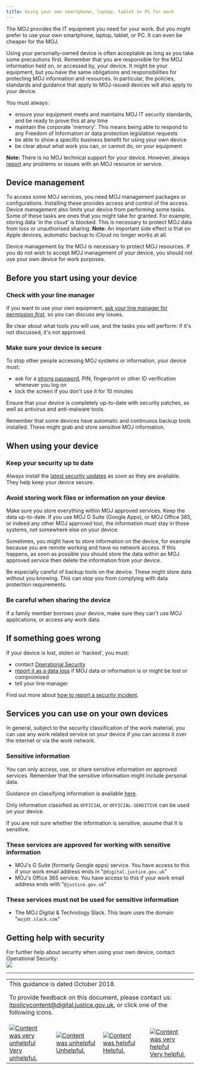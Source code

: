 ```yaml
---
title: Using your own smartphone, laptop, tablet or PC for work
---
```


The MOJ provides the IT equipment you need for your work. But you might prefer to use your own smartphone, laptop, tablet, or PC. It can even be cheaper for the MOJ.

Using your personally-owned device is often acceptable as long as you take some precautions first. Remember that you are responsible for the MOJ information held on, or accessed by, your device. It might be your equipment, but you have the same obligations and responsibilities for protecting MOJ information and resources. In particular, the policies, standards and guidance that apply to MOJ-issued devices will also apply to your device.

You must always:

- ensure your equipment meets and maintains MOJ IT security standards, and be ready to prove this at any time
- maintain the corporate 'memory'. This means being able to respond to any Freedom of Information or data protection legislation requests
- be able to show a specific business benefit for using your own device
- be clear about what work you can, or cannot do, on your equipment

**Note:** There is no MOJ technical support for your device. However, always [report](#if-something-goes-wrong) any problems or issues with an MOJ resource or service.

## Device management

To access some MOJ services, you need MOJ management packages or configurations. Installing these provides access and control of the access. Device management also limits your device from performing some tasks. Some of these tasks are ones that you might take for granted. For example, storing data 'in the cloud' is blocked. This is necessary to protect MOJ data from loss or unauthorised sharing. **Note:** An important side effect is that on Apple devices, automatic backup to iCloud no longer works at all.

Device management by the MOJ is necessary to protect MOJ resources. If you do not wish to accept MOJ management of your device, you should not use your own device for work purposes.

## Before you start using your device

### Check with your line manager

If you want to use your own equipment, [ask your line manager for permission _first_](https://intranet.justice.gov.uk/guidance/security/it-computer-security/line-manager-approval/), so you can discuss any issues.

Be clear about what tools you will use, and the tasks you will perform: if it's not discussed, it's not approved.

### Make sure your device is secure

To stop other people accessing MOJ systems or information, your device must:

- ask for a [strong password](https://www.cyberaware.gov.uk/passwords), PIN, fingerprint or other ID verification whenever you log on
- lock the screen if you don't use it for 10 minutes

Ensure that your device is completely up-to-date with security patches, as well as antivirus and anti-malware tools.

Remember that some devices have automatic and continuous backup tools installed. These might grab and store sensitive MOJ information.

## When using your device

### Keep your security up to date

Always install the [latest security updates](https://www.cyberaware.gov.uk/software-updates) as soon as they are available. They help keep your device secure.

### Avoid storing work files or information on your device

Make sure you store everything within MOJ approved services. Keep the data up-to-date. If you use MOJ G Suite (Google Apps), or MOJ Office 365, or indeed any other MOJ approved tool, the information must stay in those systems, not somewhere else on your device.

Sometimes, you might have to store information on the device, for example because you are remote working and have no network access. If this happens, as soon as possible you should store the data within an MOJ approved service then delete the information from your device.

Be especially careful of backup tools on the device. These might store data without you knowing. This can stop you from complying with data protection requirements.

### Be careful when sharing the device

If a family member borrows your device, make sure they can't use MOJ applications, or access any work data.

<a id="if-something-goes-wrong"></a>

## If something goes wrong

If your device is lost, stolen or 'hacked', you must:

- contact [Operational Security](#getting-help-regarding-security)
- [report it as a data loss](https://intranet.justice.gov.uk/guidance/security/report-a-security-incident/report-a-data-loss/) if MOJ data or information is or might be lost or compromised
- tell your line manager

<!--
- ring the Service Desk where the analyst will ask the relevant questions and note responses on the ticket
- the contact telephone numbers you need are:
    - ![](https://s3-eu-west-2.amazonaws.com/intranet-prod-storage-1dvcquh7kophi/uploads/2018/01/758cf470655d11cc683a6d9511ba3331.gif) &nbsp;
    - ![](https://s3-eu-west-2.amazonaws.com/intranet-prod-storage-1dvcquh7kophi/uploads/2018/01/5818419a0f76cd3ad2b515d25b68876e.gif) &nbsp;
- when back online fill in a [security incident form](https://intranet.justice.gov.uk/guidance/security/report-a-security-incident/)
- email the form to: [itservicedesk@justice.gsi.gov.uk](mailto:itservicedesk@justice.gsi.gov.uk)
-->

Find out more about [how to report a security incident](https://intranet.justice.gov.uk/guidance/security/report-a-security-incident/).

## Services you can use on your own devices

In general, subject to the security classification of the work material, you can use any work related service on your device if you can access it over the internet or via the work network.

### Sensitive information

You can only access, use, or share sensitive information on approved services. Remember that the sensitive information might include personal data.

Guidance on classifying information is available [here](https://intranet.justice.gov.uk/guidance/knowledge-information/protecting-information/classifying-information/).

Only information classified as `OFFICIAL` or `OFFICIAL-SENSITIVE` can be used on your device.

If you are not sure whether the information is sensitive, assume that it is sensitive.

### These services are approved for working with sensitive information

- MOJ's G Suite (formerly Google apps) service. You have access to this if your work email address ends in "`@digital.justice.gov.uk`"
- MOJ's Office 365 service. You have access to this if your work email address ends with "`@justice.gov.uk`"

### These services must not be used for sensitive information

- The MOJ Digital & Technology Slack. This team uses the domain "`mojdt.slack.com`"

<a id="getting-help-regarding-security"></a>
<a id="getting-help-with-security"></a>

## Getting help with security

For further help about security when using your own device, contact Operational Security:<br/>![](https://s3-eu-west-2.amazonaws.com/intranet-prod-storage-1dvcquh7kophi/uploads/2018/05/c210534c474fcf88f5303ed6aa7dccee.gif)

---

<table>
<tr><td colspan='4'>This guidance is dated October 2018.
<p>
To provide feedback on this document, please contact us: <a href="mailto:itpolicycontent+using-your-own-smartphone-laptop-tablet-or-pc-for-work@digital.justice.gov.uk?subject=using-your-own-smartphone-laptop-tablet-or-pc-for-work">itpolicycontent@digital.justice.gov.uk</a>, or click one of the following icons.</p></td></tr>
<tr>
<td width='25%'><a href="mailto:itpolicycontent+using-your-own-smartphone-laptop-tablet-or-pc-for-work-2@digital.justice.gov.uk?subject=using-your-own-smartphone-laptop-tablet-or-pc-for-work-2"><img src="https://s3-eu-west-2.amazonaws.com/intranet-prod-storage-1dvcquh7kophi/uploads/2018/04/DoubleCross.gif" alt="Content was very unhelpful">Very unhelpful.</a></td>
<td width='25%'><a href="mailto:itpolicycontent+using-your-own-smartphone-laptop-tablet-or-pc-for-work-1@digital.justice.gov.uk?subject=using-your-own-smartphone-laptop-tablet-or-pc-for-work-1"><img src="https://s3-eu-west-2.amazonaws.com/intranet-prod-storage-1dvcquh7kophi/uploads/2018/04/Cross.gif" alt="Content was unhelpful">Unhelpful.</a></td>
<td width='25%'><a href="mailto:itpolicycontent+using-your-own-smartphone-laptop-tablet-or-pc-for-work+1@digital.justice.gov.uk?subject=using-your-own-smartphone-laptop-tablet-or-pc-for-work+1"><img src="https://s3-eu-west-2.amazonaws.com/intranet-prod-storage-1dvcquh7kophi/uploads/2018/04/Tick.gif" alt="Content was helpful">Helpful.</a></td>
<td width='25%'><a href="mailto:itpolicycontent+using-your-own-smartphone-laptop-tablet-or-pc-for-work+2@digital.justice.gov.uk?subject=using-your-own-smartphone-laptop-tablet-or-pc-for-work+2"><img src="https://s3-eu-west-2.amazonaws.com/intranet-prod-storage-1dvcquh7kophi/uploads/2018/04/DoubleTick.gif" alt="Content was very helpful">Very helpful.</a></td>
</table>
